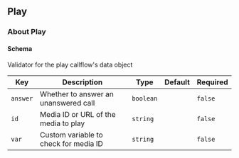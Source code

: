 ## Play

### About Play

#### Schema

Validator for the play callflow's data object



Key | Description | Type | Default | Required
--- | ----------- | ---- | ------- | --------
`answer` | Whether to answer an unanswered call | `boolean` |   | `false`
`id` | Media ID or URL of the media to play | `string` |   | `false`
`var` | Custom variable to check for media ID | `string` |   | `false`


